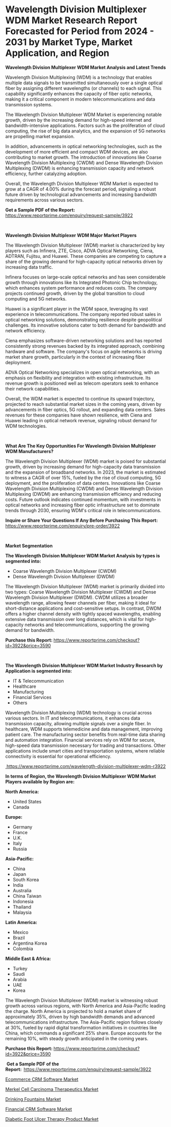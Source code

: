 <p><h1>Wavelength Division Multiplexer WDM Market Research Report Forecasted for Period from 2024 -  2031 by Market Type, Market Application, and Region</h1></p><p><strong>Wavelength Division Multiplexer WDM Market Analysis and Latest Trends</strong></p>
<p><p>Wavelength Division Multiplexing (WDM) is a technology that enables multiple data signals to be transmitted simultaneously over a single optical fiber by assigning different wavelengths (or channels) to each signal. This capability significantly enhances the capacity of fiber optic networks, making it a critical component in modern telecommunications and data transmission systems.</p><p>The Wavelength Division Multiplexer WDM Market is experiencing notable growth, driven by the increasing demand for high-speed internet and bandwidth-intensive applications. Factors such as the proliferation of cloud computing, the rise of big data analytics, and the expansion of 5G networks are propelling market expansion. </p><p>In addition, advancements in optical networking technologies, such as the development of more efficient and compact WDM devices, are also contributing to market growth. The introduction of innovations like Coarse Wavelength Division Multiplexing (CWDM) and Dense Wavelength Division Multiplexing (DWDM) is enhancing transmission capacity and network efficiency, further catalyzing adoption.</p><p>Overall, the Wavelength Division Multiplexer WDM Market is expected to grow at a CAGR of 4.00% during the forecast period, signaling a robust future driven by technological advancements and increasing bandwidth requirements across various sectors.</p></p>
<p><strong>Get a Sample PDF of the Report:&nbsp;</strong> <a href="https://www.reportprime.com/enquiry/request-sample/3922">https://www.reportprime.com/enquiry/request-sample/3922</a></p>
<p>&nbsp;</p>
<p><strong>Wavelength Division Multiplexer WDM Major Market Players</strong></p>
<p><p>The Wavelength Division Multiplexer (WDM) market is characterized by key players such as Infinera, ZTE, Cisco, ADVA Optical Networking, Ciena, ADTRAN, Fujitsu, and Huawei. These companies are competing to capture a share of the growing demand for high-capacity optical networks driven by increasing data traffic.</p><p>Infinera focuses on large-scale optical networks and has seen considerable growth through innovations like its Integrated Photonic Chip technology, which enhances system performance and reduces costs. The company projects continued growth, driven by the global transition to cloud computing and 5G networks.</p><p>Huawei is a significant player in the WDM space, leveraging its vast experience in telecommunications. The company reported robust sales in optical networking solutions, demonstrating resilience despite geopolitical challenges. Its innovative solutions cater to both demand for bandwidth and network efficiency.</p><p>Ciena emphasizes software-driven networking solutions and has reported consistently strong revenues backed by its integrated approach, combining hardware and software. The company's focus on agile networks is driving market share growth, particularly in the context of increasing fiber deployment.</p><p>ADVA Optical Networking specializes in open optical networking, with an emphasis on flexibility and integration with existing infrastructure. Its revenue growth is positioned well as telecom operators seek to enhance their network capabilities.</p><p>Overall, the WDM market is expected to continue its upward trajectory, projected to reach substantial market sizes in the coming years, driven by advancements in fiber optics, 5G rollout, and expanding data centers. Sales revenues for these companies have shown resilience, with Ciena and Huawei leading in optical network revenue, signaling robust demand for WDM technologies.</p></p>
<p>&nbsp;</p>
<p><strong>What Are The Key Opportunities For Wavelength Division Multiplexer WDM Manufacturers?</strong></p>
<p><p>The Wavelength Division Multiplexer (WDM) market is poised for substantial growth, driven by increasing demand for high-capacity data transmission and the expansion of broadband networks. In 2023, the market is estimated to witness a CAGR of over 15%, fueled by the rise of cloud computing, 5G deployment, and the proliferation of data centers. Innovations like Coarse Wavelength Division Multiplexing (CWDM) and Dense Wavelength Division Multiplexing (DWDM) are enhancing transmission efficiency and reducing costs. Future outlook indicates continued momentum, with investments in optical networks and increasing fiber optic infrastructure set to dominate trends through 2030, ensuring WDM's critical role in telecommunications.</p></p>
<p><strong>Inquire or Share Your Questions If Any Before Purchasing This Report:</strong> <a href="https://www.reportprime.com/enquiry/pre-order/3922">https://www.reportprime.com/enquiry/pre-order/3922</a></p>
<p>&nbsp;</p>
<p><strong>Market Segmentation</strong></p>
<p><strong>The Wavelength Division Multiplexer WDM Market Analysis by types is segmented into:</strong></p>
<p><ul><li>Coarse Wavelength Division Multiplexer (CWDM)</li><li>Dense Wavelength Division Multiplexer (DWDM)</li></ul></p>
<p><p>The Wavelength Division Multiplexer (WDM) market is primarily divided into two types: Coarse Wavelength Division Multiplexer (CWDM) and Dense Wavelength Division Multiplexer (DWDM). CWDM utilizes a broader wavelength range, allowing fewer channels per fiber, making it ideal for short-distance applications and cost-sensitive setups. In contrast, DWDM offers a higher channel density with tightly spaced wavelengths, enabling extensive data transmission over long distances, which is vital for high-capacity networks and telecommunications, supporting the growing demand for bandwidth.</p></p>
<p><strong>Purchase this Report:&nbsp;</strong><a href="https://www.reportprime.com/checkout?id=3922&price=3590">https://www.reportprime.com/checkout?id=3922&price=3590</a></p>
<p>&nbsp;</p>
<p><strong>The Wavelength Division Multiplexer WDM Market Industry Research by Application is segmented into:</strong></p>
<p><ul><li>IT & Telecommunication</li><li>Healthcare</li><li>Manufacturing</li><li>Financial Services</li><li>Others</li></ul></p>
<p><p>Wavelength Division Multiplexing (WDM) technology is crucial across various sectors. In IT and telecommunications, it enhances data transmission capacity, allowing multiple signals over a single fiber. In healthcare, WDM supports telemedicine and data management, improving patient care. The manufacturing sector benefits from real-time data sharing and automation integration. Financial services rely on WDM for secure, high-speed data transmission necessary for trading and transactions. Other applications include smart cities and transportation systems, where reliable connectivity is essential for operational efficiency.</p></p>
<p><a href="https://www.reportprime.com/wavelength-division-multiplexer-wdm-r3922">&nbsp;https://www.reportprime.com/wavelength-division-multiplexer-wdm-r3922</a></p>
<p><strong>In terms of Region, the Wavelength Division Multiplexer WDM Market Players available by Region are:</strong></p>
<p>
    <p> <strong> North America: </strong>
        <ul>
            <li>United States</li>
            <li>Canada</li>
        </ul>
        </p> 
    <p> <strong> Europe: </strong>
        <ul>
            <li>Germany</li>
            <li>France</li>
            <li>U.K.</li>
            <li>Italy</li>
            <li>Russia</li>
        </ul>
        </p> 
    <p> <strong> Asia-Pacific: </strong>
        <ul>
            <li>China</li>
            <li>Japan</li>
            <li>South Korea</li>
            <li>India</li>
            <li>Australia</li>
            <li>China Taiwan</li>
            <li>Indonesia</li>
            <li>Thailand</li>
            <li>Malaysia</li>
        </ul>
        </p> 
    <p> <strong> Latin America: </strong>
        <ul>
            <li>Mexico</li>
            <li>Brazil</li>
            <li>Argentina Korea</li>
            <li>Colombia</li>
        </ul>
        </p> 
    <p> <strong> Middle East & Africa: </strong>
        <ul>
            <li>Turkey</li>
            <li>Saudi</li>
            <li>Arabia</li>
            <li>UAE</li>
            <li>Korea</li>
        </ul>
    </p>
    </p>
<p><p>The Wavelength Division Multiplexer (WDM) market is witnessing robust growth across various regions, with North America and Asia-Pacific leading the charge. North America is projected to hold a market share of approximately 35%, driven by high bandwidth demands and advanced telecommunications infrastructure. The Asia-Pacific region follows closely at 30%, fueled by rapid digital transformation initiatives in countries like China, which commands a significant 25% share. Europe accounts for the remaining 10%, with steady growth anticipated in the coming years.</p></p>
<p><strong>Purchase this Report: </strong><a href="https://www.reportprime.com/checkout?id=3922&price=3590">https://www.reportprime.com/checkout?id=3922&price=3590</a></p>
<p>&nbsp;<strong>Get a Sample PDF of the Report:&nbsp;&nbsp;</strong><a href="https://www.reportprime.com/enquiry/request-sample/3922">https://www.reportprime.com/enquiry/request-sample/3922</a></p>
<p><strong></strong></p>
<p><p><a href="https://www.linkedin.com/pulse/what-current-future-prospects-ecommerce-crm-software-market-fvqye?trackingId=K11ihLg0QAS5ZiyeTWDBvQ%3D%3D">Ecommerce CRM Software Market</a></p><p><a href="https://issuu.com/reportprime-2/docs/merkel-cell-carcinoma-therapeutics-_648027acea0e49">Merkel Cell Carcinoma Therapeutics Market</a></p><p><a href="https://www.linkedin.com/pulse/what-innovations-shaping-drinking-fountains-market-application-jmzme?trackingId=uNpcX1BrSluLah4w3SQKhg%3D%3D">Drinking Fountains Market</a></p><p><a href="https://www.linkedin.com/pulse/financial-crm-software-market-global-insights-sales-trends-fui6e?trackingId=y5fW%2FKYESVuhR0%2FWCP4SJw%3D%3D">Financial CRM Software Market</a></p><p><a href="https://issuu.com/reportprime-2/docs/diabetic-foot-ulcer-therapy-product_28f76c5c9b3f75">Diabetic Foot Ulcer Therapy Product Market</a></p></p>